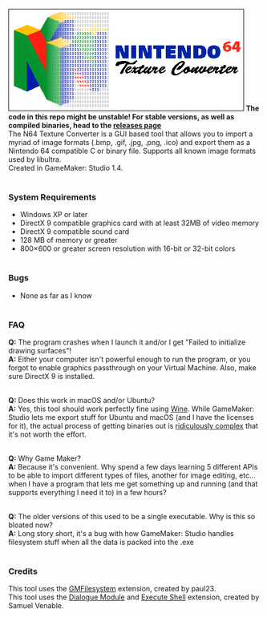 ![splash](.github/splash.png)
**The code in this repo might be unstable! For stable versions, as well as compiled binaries, head to the [releases page](https://github.com/buu342/GML-N64TextureConverter/releases)**<br/>
The N64 Texture Converter is a GUI based tool that allows you to import a myriad of image formats (.bmp, .gif, .jpg, .png, .ico) and export them as a Nintendo 64 compatible C or binary file. Supports all known image formats used by libultra.<br/>
Created in GameMaker: Studio 1.4.<br/><br/>

### System Requirements
* Windows XP or later
* DirectX 9 compatible graphics card with at least 32MB of video memory
* DirectX 9 compatible sound card
* 128 MB of memory or greater
* 800×600 or greater screen resolution with 16-bit or 32-bit colors<br/><br/>

### Bugs
* None as far as I know<br/><br/>

### FAQ
**Q:** The program crashes when I launch it and/or I get "Failed to initialize drawing surfaces"!<br/>
**A:** Either your computer isn't powerful enough to run the program, or you forgot to enable graphics passthrough on your Virtual Machine. Also, make sure DirectX 9 is installed.<br/><br/>

**Q:** Does this work in macOS and/or Ubuntu?<br/>
**A:** Yes, this tool should work perfectly fine using [Wine](https://www.winehq.org/). While GameMaker: Studio lets me export stuff for Ubuntu and macOS (and I have the licenses for it), the actual process of getting binaries out is [ridiculously complex](https://help.yoyogames.com/hc/en-us/articles/216754458-Setup-Ubuntu-And-GameMaker-Studio-For-Linux-Development) that it's not worth the effort.<br/><br/>

**Q:** Why Game Maker?<br/>
**A:** Because it's convenient. Why spend a few days learning 5 different APIs to be able to import different types of files, another for image editing, etc... when I have a program that lets me get something up and running (and that supports everything I need it to) in a few hours?<br/><br/>

**Q:** The older versions of this used to be a single executable. Why is this so bloated now?<br/>
**A:** Long story short, it's a bug with how GameMaker: Studio handles filesystem stuff when all the data is packed into the .exe<br/><br/>

### Credits
This tool uses the [GMFilesystem](https://code.google.com/archive/p/gm-filesystem/) extension, created by paul23.<br/>
This tool uses the [Dialogue Module](https://samuel-venable.itch.io/gamemaker-extension-collection) and [Execute Shell](https://marketplace.yoyogames.com/assets/575/execute-shell) extension, created by Samuel Venable.
